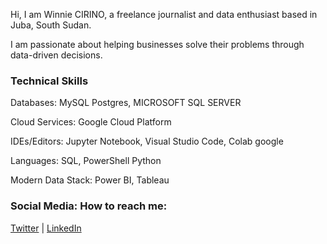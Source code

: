 Hi, I am Winnie CIRINO, a freelance journalist and data enthusiast based in Juba, South Sudan.

I am passionate about helping businesses solve their problems through data-driven decisions.
  
### Technical Skills
Databases: MySQL Postgres, MICROSOFT SQL SERVER

Cloud Services: Google Cloud Platform

IDEs/Editors: Jupyter Notebook, Visual Studio Code, Colab google

Languages: SQL, PowerShell Python

Modern Data Stack: Power BI, Tableau

### Social Media: How to reach me:
[Twitter](https://x.com/winniecirino) | [LinkedIn](https://www.linkedin.com/in/winnie-cirino-22111654/)


